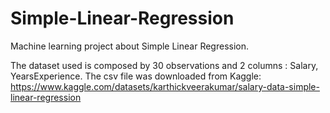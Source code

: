 # Simple-Linear-Regression
Machine learning project about Simple Linear Regression. 

The dataset used is composed by 30 observations and 2 columns : Salary, YearsExperience. 
The csv file was downloaded from Kaggle: https://www.kaggle.com/datasets/karthickveerakumar/salary-data-simple-linear-regression
